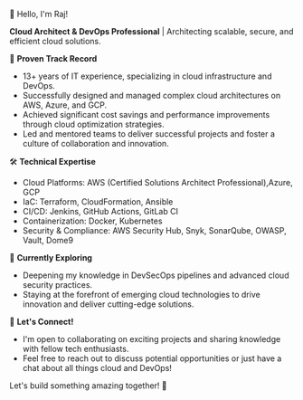 👋 Hello, I'm Raj!

**Cloud Architect & DevOps Professional** | Architecting scalable, secure, and efficient cloud solutions. 

🚀 **Proven Track Record**
* 13+ years of IT experience, specializing in cloud infrastructure and DevOps. 
* Successfully designed and managed complex cloud architectures on AWS, Azure, and GCP.
* Achieved significant cost savings and performance improvements through cloud optimization strategies.
* Led and mentored teams to deliver successful projects and foster a culture of collaboration and innovation. 

🛠️ **Technical Expertise**
* Cloud Platforms: AWS (Certified Solutions Architect Professional),Azure, GCP
* IaC: Terraform, CloudFormation, Ansible
* CI/CD: Jenkins, GitHub Actions, GitLab CI
* Containerization: Docker, Kubernetes
* Security & Compliance: AWS Security Hub, Snyk, SonarQube, OWASP, Vault, Dome9

🌱 **Currently Exploring**
* Deepening my knowledge in DevSecOps pipelines and advanced cloud security practices. 
* Staying at the forefront of emerging cloud technologies to drive innovation and deliver cutting-edge solutions.

🤝 **Let's Connect!**
* I'm open to collaborating on exciting projects and sharing knowledge with fellow tech enthusiasts.
* Feel free to reach out to discuss potential opportunities or just have a chat about all things cloud and DevOps! 

Let's build something amazing together! 🚀
